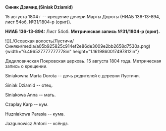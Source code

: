 **Синяк Дзямид (Siniak Dziamid)**

15 августа 1804 г -- крещение дочери Марты Дороты (НИАБ 136-13-894, лист
54об, №31/1804-р (ориг)).

**НИАБ 136-13-894:** Лист 54об. **Метрическая запись №31/1804-р
(ориг).**

![](./Осовская волость/Лустичи/Синяки/media/a05b925825c914ef2e86de3009e2bb2658d7530a.png){width="6.496527777777778in"
height="1.1619860017497812in"}

Дедиловичская Покровская церковь. 15 августа 1804 года. Метрическая
запись о крещении.

Siniakowna Marta Dorota -- дочь родителей с деревни Лустичи.

Siniak Dziamid -- отец.

Siniakowa Anna -- мать.

Czaplay Karp -- кум.

Huzniakowa Parasia -- кума.

Jazgunowicz Antoni -- ксёндз.
